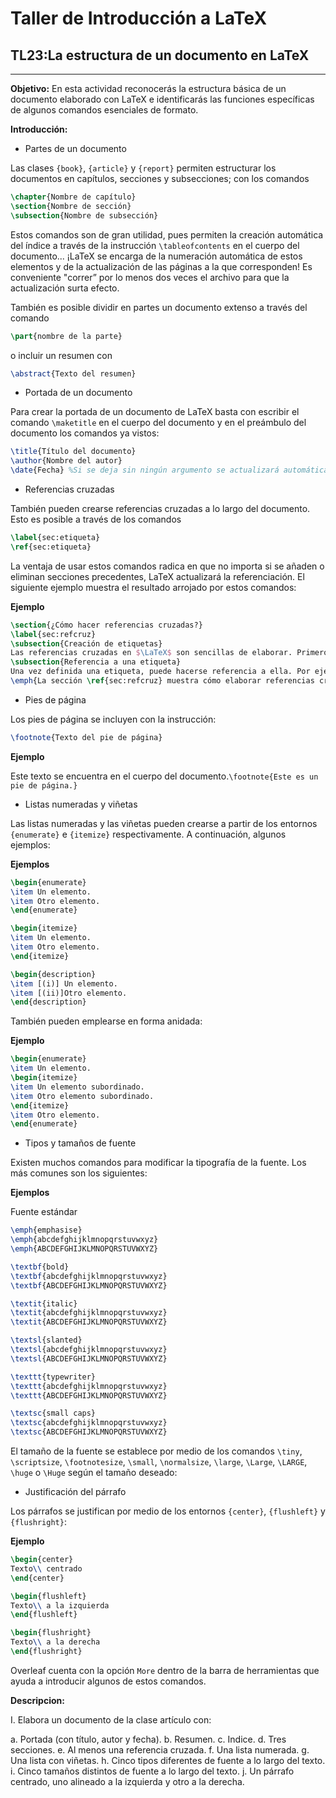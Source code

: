 ﻿# Taller de Introducción a LaTeX

## TL23:La estructura de un documento en LaTeX

---

**Objetivo:** En esta actividad reconocerás la estructura básica de un documento elaborado con LaTeX e identificarás las funciones específicas de algunos comandos esenciales de formato.

**Introducción:** 

* Partes de un documento

Las clases `{book}`, `{article}` y `{report}` permiten estructurar los documentos en capítulos, secciones y subsecciones; con los comandos

```latex
\chapter{Nombre de capítulo} 
\section{Nombre de sección} 
\subsection{Nombre de subsección}
```

Estos comandos son de gran utilidad, pues permiten la creación automática del índice a través de la instrucción `\tableofcontents` en el cuerpo del documento... ¡LaTeX se encarga de la numeración automática de estos elementos y de la actualización de las páginas a la que corresponden! Es conveniente "correr” por lo menos dos veces el archivo para que la actualización surta efecto.

También es posible dividir en partes un documento extenso a través del comando 

```latex
\part{nombre de la parte}
```

o incluir un resumen con 

```latex
\abstract{Texto del resumen}
```

* Portada de un documento

Para crear la portada de un documento de LaTeX basta con escribir el comando `\maketitle` en el cuerpo del documento y en el preámbulo del documento los comandos ya vistos: 

```latex
\title{Título del documento}
\author{Nombre del autor}
\date{Fecha} %Si se deja sin ningún argumento se actualizará automáticamente la fecha.
```

* Referencias cruzadas 

También pueden crearse referencias cruzadas a lo largo del documento. Esto es posible a través de los comandos

```latex
\label{sec:etiqueta}
\ref{sec:etiqueta}
```

La ventaja de usar estos comandos radica en que no importa si se añaden o eliminan secciones precedentes, LaTeX actualizará la referenciación. El siguiente ejemplo muestra el resultado arrojado por estos comandos:

**Ejemplo**

```latex
\section{¿Cómo hacer referencias cruzadas?}
\label{sec:refcruz}
\subsection{Creación de etiquetas}
Las referencias cruzadas en $\LaTeX$ son sencillas de elaborar. Primero, es necesario crear una etiqueta. El nombre de la etiqueta de la sección \emph{¿Cómo hacer referencias cruzadas?} es refcruz.
\subsection{Referencia a una etiqueta}
Una vez definida una etiqueta, puede hacerse referencia a ella. Por ejemplo:
\emph{La sección \ref{sec:refcruz} muestra cómo elaborar referencias cruzadas}.
```

* Pies de página 

Los pies de página se incluyen con la instrucción:

```latex
\footnote{Texto del pie de página}
```

**Ejemplo**

Este texto se encuentra en el cuerpo del documento.`\footnote{Este es un pie de página.}`

* Listas numeradas y viñetas

Las listas numeradas y las viñetas pueden crearse a partir de los entornos `{enumerate}` e `{itemize}` respectivamente.  A continuación, algunos ejemplos:

**Ejemplos**

```latex
\begin{enumerate}
\item Un elemento.
\item Otro elemento.
\end{enumerate} 
```

```latex
\begin{itemize}
\item Un elemento.
\item Otro elemento.
\end{itemize}
```

```latex
\begin{description}
\item [(i)] Un elemento.
\item [(ii)]Otro elemento.
\end{description}
```

También pueden emplearse en forma anidada:

**Ejemplo**

```latex
\begin{enumerate}
\item Un elemento.
\begin{itemize}
\item Un elemento subordinado.
\item Otro elemento subordinado.
\end{itemize}
\item Otro elemento.
\end{enumerate}
```

* Tipos y tamaños de fuente

Existen muchos comandos para modificar la tipografía de la fuente. Los más comunes son los siguientes:

**Ejemplos**

Fuente estándar

```latex
\emph{emphasise}
\emph{abcdefghijklmnopqrstuvwxyz}
\emph{ABCDEFGHIJKLMNOPQRSTUVWXYZ}
```

```latex
\textbf{bold}
\textbf{abcdefghijklmnopqrstuvwxyz}
\textbf{ABCDEFGHIJKLMNOPQRSTUVWXYZ}
```

```latex
\textit{italic}
\textit{abcdefghijklmnopqrstuvwxyz}
\textit{ABCDEFGHIJKLMNOPQRSTUVWXYZ}
```

```latex
\textsl{slanted}
\textsl{abcdefghijklmnopqrstuvwxyz}
\textsl{ABCDEFGHIJKLMNOPQRSTUVWXYZ}
```

```latex
\texttt{typewriter}
\texttt{abcdefghijklmnopqrstuvwxyz}
\texttt{ABCDEFGHIJKLMNOPQRSTUVWXYZ}
```

```latex
\textsc{small caps}
\textsc{abcdefghijklmnopqrstuvwxyz}
\textsc{ABCDEFGHIJKLMNOPQRSTUVWXYZ}
```

El tamaño de la fuente se establece por medio de los comandos `\tiny`, `\scriptsize`, `\footnotesize`, `\small`, `\normalsize`, `\large`, `\Large`, `\LARGE`, `\huge` o `\Huge` según el tamaño deseado:

* Justificación del párrafo

Los párrafos se justifican por medio de los entornos `{center}`, `{flushleft}` y `{flushright}`:

**Ejemplo**

```latex
\begin{center}
Texto\\ centrado
\end{center}
```

```latex
\begin{flushleft}
Texto\\ a la izquierda
\end{flushleft}
```

```latex
\begin{flushright}
Texto\\ a la derecha
\end{flushright}
```

Overleaf cuenta con la opción `More` dentro de la barra de herramientas que ayuda a introducir algunos de estos comandos.

**Descripcion:**

I. Elabora un documento de la clase artículo con: 

a. Portada (con título, autor y fecha). 
b. Resumen. 
c. Indice. 
d. Tres secciones. 
e. Al menos una referencia cruzada. 
f. Una lista numerada. 
g. Una lista con viñetas. 
h. Cinco tipos diferentes de fuente a lo largo del texto. 
i. Cinco tamaños distintos de fuente a lo largo del texto. 
j. Un párrafo centrado, uno alineado a la izquierda y otro a la derecha. 



